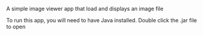 A simple image viewer app that load and displays an image file

To run this app, you will need to have Java installed. 
Double click the .jar file to open
